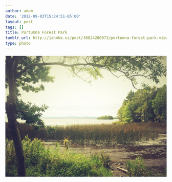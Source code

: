 ```yaml
---
author: adam
date: '2012-09-03T15:24:51-05:00'
layout: post
tags: []
title: Portumna Forest Park
tumblr_url: http://jahnke.us/post/30824200973/portumna-forest-park-view-on-path
type: photo
---
```


![](/media/tumblr_m9sm5hDVG41qga9s2o1_1280.jpg)
